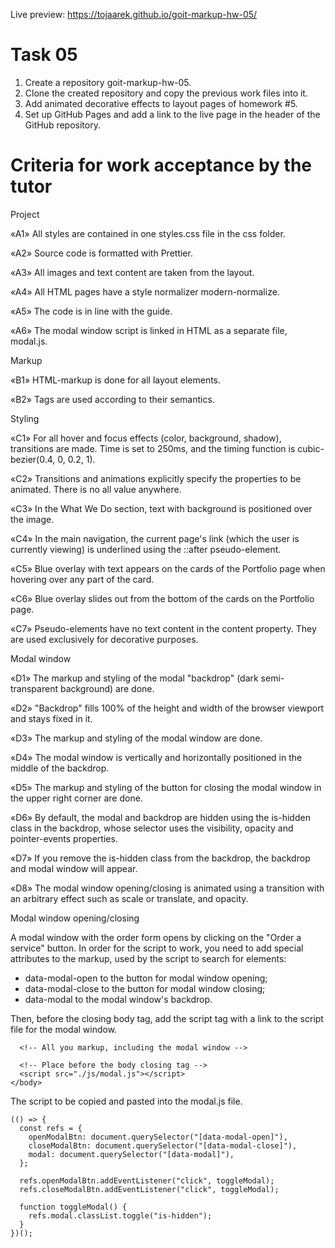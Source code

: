 Live preview: https://tojaarek.github.io/goit-markup-hw-05/

# Task 05

1. Create a repository goit-markup-hw-05.
2. Clone the created repository and copy the previous work files into it.
3. Add animated decorative effects to layout pages of homework #5.
4. Set up GitHub Pages and add a link to the live page in the header of the GitHub repository.

# Criteria for work acceptance by the tutor

Project

«A1» All styles are contained in one styles.css file in the css folder.

«A2» Source code is formatted with Prettier.

«A3» All images and text content are taken from the layout.

«A4» All HTML pages have a style normalizer modern-normalize.

«A5» The code is in line with the guide.

«A6» The modal window script is linked in HTML as a separate file, modal.js.

Markup

«B1» HTML-markup is done for all layout elements.

«B2» Tags are used according to their semantics.

Styling

«C1» For all hover and focus effects (color, background, shadow), transitions are made. Time is set to 250ms, and the timing function is cubic-bezier(0.4, 0, 0.2, 1).

«C2» Transitions and animations explicitly specify the properties to be animated. There is no all value anywhere.

«C3» In the What We Do section, text with background is positioned over the image.

«C4» In the main navigation, the current page's link (which the user is currently viewing) is underlined using the ::after pseudo-element.

«C5» Blue overlay with text appears on the cards of the Portfolio page when hovering over any part of the card.

«C6» Blue overlay slides out from the bottom of the cards on the Portfolio page.

«C7» Pseudo-elements have no text content in the content property. They are used exclusively for decorative purposes.

Modal window

«D1» The markup and styling of the modal "backdrop" (dark semi-transparent background) are done.

«D2» "Backdrop" fills 100% of the height and width of the browser viewport and stays fixed in it.

«D3» The markup and styling of the modal window are done.

«D4» The modal window is vertically and horizontally positioned in the middle of the backdrop.

«D5» The markup and styling of the button for closing the modal window in the upper right corner are done.

«D6» By default, the modal and backdrop are hidden using the is-hidden class in the backdrop, whose selector uses the visibility, opacity and pointer-events properties.

«D7» If you remove the is-hidden class from the backdrop, the backdrop and modal window will appear.

«D8» The modal window opening/closing is animated using a transition with an arbitrary effect such as scale or translate, and opacity.

Modal window opening/closing

A modal window with the order form opens by clicking on the "Order a service" button. In order for the script to work, you need to add special attributes to the markup, used by the script to search for elements:

- data-modal-open to the button for modal window opening;
- data-modal-close to the button for modal window closing;
- data-modal to the modal window's backdrop.

Then, before the closing body tag, add the script tag with a link to the script file for the modal window.

```<body>
  <!-- All you markup, including the modal window -->

  <!-- Place before the body closing tag -->
  <script src="./js/modal.js"></script>
</body>
```

The script to be copied and pasted into the modal.js file.

```
(() => {
  const refs = {
    openModalBtn: document.querySelector("[data-modal-open]"),
    closeModalBtn: document.querySelector("[data-modal-close]"),
    modal: document.querySelector("[data-modal]"),
  };

  refs.openModalBtn.addEventListener("click", toggleModal);
  refs.closeModalBtn.addEventListener("click", toggleModal);

  function toggleModal() {
    refs.modal.classList.toggle("is-hidden");
  }
})();
```
